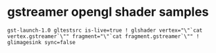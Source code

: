 # gstreamer opengl shader samples

```
gst-launch-1.0 gltestsrc is-live=true ! glshader vertex="\"`cat vertex.gstreamer`\"" fragment="\"`cat fragment.gstreamer`\"" ! glimagesink sync=false
```
